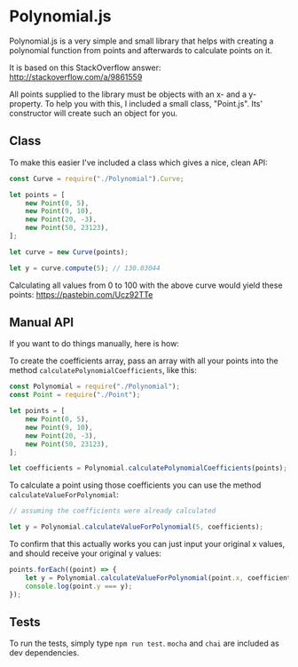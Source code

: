 # Polynomial.js
Polynomial.js is a very simple and small library that helps with creating a polynomial function from points and afterwards to calculate points on it.

It is based on this StackOverflow answer: http://stackoverflow.com/a/9861559


All points supplied to the library must be objects with an x- and a y-property. To help you with this, I included a small class, "Point.js". Its' constructor will create such an object for you.
## Class
To make this easier I've included a class which gives a nice, clean API:

```javascript
const Curve = require("./Polynomial").Curve;

let points = [
    new Point(0, 5),
    new Point(9, 10),
    new Point(20, -3),
    new Point(50, 23123),
];

let curve = new Curve(points);

let y = curve.compute(5); // 130.03044
```

Calculating all values from 0 to 100 with the above curve would yield these points: https://pastebin.com/Ucz92TTe

## Manual API
If you want to do things manually, here is how:

To create the coefficients array, pass an array with all your points into the method `calculatePolynomialCoefficients`, like this:

```javascript
const Polynomial = require("./Polynomial");
const Point = require("./Point");

let points = [
    new Point(0, 5),
    new Point(9, 10),
    new Point(20, -3),
    new Point(50, 23123),
];

let coefficients = Polynomial.calculatePolynomialCoefficients(points);
```

To calculate a point using those coefficients you can use the method `calculateValueForPolynomial`:

```javascript
// assuming the coefficients were already calculated

let y = Polynomial.calculateValueForPolynomial(5, coefficients);
```

To confirm that this actually works you can just input your original x values, and should receive your original y values:

```javascript
points.forEach((point) => {
    let y = Polynomial.calculateValueForPolynomial(point.x, coefficients);
    console.log(point.y === y);
});
```

## Tests

To run the tests, simply type `npm run test`. `mocha` and `chai` are included as dev dependencies.